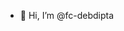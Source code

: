 - 👋 Hi, I’m @fc-debdipta
<!---
fc-debdipta/fc-debdipta is a ✨ special ✨ repository because its `README.md` (this file) appears on your GitHub profile.
You can click the Preview link to take a look at your changes.
--->
